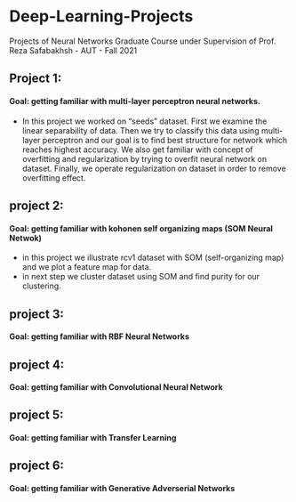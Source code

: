# Deep-Learning-Projects
Projects of Neural Networks Graduate Course under Supervision of Prof. Reza Safabakhsh - AUT - Fall 2021

## Project 1:
#### Goal: getting familiar with multi-layer perceptron neural networks.
* In this project we worked on “seeds” dataset. First we examine the linear separability of data. Then we try to classify this data using multi-layer perceptron and our goal is to find best structure for network which reaches highest accuracy. We also get familiar with concept of overfitting and regularization by trying to overfit neural network on dataset. Finally, we operate regularization on dataset in order to remove overfitting effect.


## project 2:
#### Goal: getting familiar with kohonen self organizing maps (SOM Neural Netwok)
* in this project we illustrate rcv1 dataset with SOM (self-organizing map) and we plot a feature map for data.
* in next step we cluster dataset using SOM and find purity for our clustering.



## project 3:
#### Goal: getting familiar with RBF Neural Networks


## project 4:
#### Goal: getting familiar with Convolutional Neural Network


## project 5:
#### Goal: getting familiar with Transfer Learning


## project 6:
#### Goal: getting familiar with Generative Adverserial Networks
